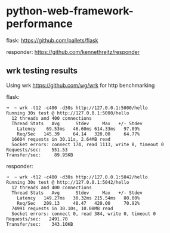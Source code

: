 # python-web-framework-performance

flask: https://github.com/pallets/flask

responder: https://github.com/kennethreitz/responder

## wrk testing results

Using wrk https://github.com/wg/wrk for http benchmarking

flask:

```
➜  ~ wrk -t12 -c400 -d30s http://127.0.0.1:5000/hello
Running 30s test @ http://127.0.0.1:5000/hello
  12 threads and 400 connections
  Thread Stats   Avg      Stdev     Max   +/- Stdev
    Latency    69.53ms   46.60ms 614.33ms   97.09%
    Req/Sec   145.39     64.14   320.00     64.77%
  16604 requests in 30.11s, 2.64MB read
  Socket errors: connect 174, read 1113, write 8, timeout 0
Requests/sec:    551.53
Transfer/sec:     89.95KB
```

responder:

```
➜  ~ wrk -t12 -c400 -d30s http://127.0.0.1:5042/hello
Running 30s test @ http://127.0.0.1:5042/hello
  12 threads and 400 connections
  Thread Stats   Avg      Stdev     Max   +/- Stdev
    Latency   149.27ms   30.32ms 215.54ms   80.00%
    Req/Sec   209.13     48.47   420.00     70.92%
  74991 requests in 30.10s, 10.08MB read
  Socket errors: connect 0, read 384, write 0, timeout 0
Requests/sec:   2491.70
Transfer/sec:    343.10KB
```
